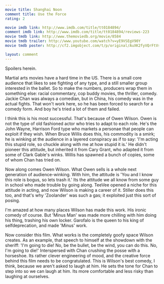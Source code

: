 ```yaml
---
movie title: Shanghai Noon
comment title: Use the Force
rating: 2

movie imdb link: http://www.imdb.com/title/tt0184894/
comment imdb link: http://www.imdb.com/title/tt0184894/reviews-223
movie tmdb link: http://www.themoviedb.org/movie/8584
movie tmdb trailer: http://www.youtube.com/watch?v=yE9VSEgV90Y
movie tmdb poster: http://cf2.imgobject.com/t/p/original/AuXK2fyVQrFtVsgn19lE2UfIzr8.jpg

layout: comment
---
```


Spoilers herein.

Martial arts movies have a hard time in the US. There is a small core audience that likes to see fighting of any type, and a still smaller group interested in the ballet. So to make the numbers, producers wrap them in something else: racial commentary, cop buddy movies, the thriller, comedy. Jackie Chan was always a comedian, but in China, his comedy was in the actual fights. That won't work here, so he has been forced to search for a comedy form. And boy he's tried a lot of them and failed.

I think this is his most successful. That's because of Owen Wilson. Owen is not the type of old fashioned actor who tries to adapt to each role. He's the John Wayne, Harrison Ford type who markets a personae that people can exploit if they wish. When Bruce Willis does this, his commodity is a smirk; he is winking at the audience in a layered conspiracy as if to say: 'I'm acting this stupid role, so chuckle along with me at how stupid it is.' He didn't pioneer this attitude, but inherited it from Cary Grant, who adapted it from some of Clark Gable's winks. Willis has spawned a bunch of copies, some of whom Chan has tried on.

Now along comes Owen Wilson. What Owen sells is a whole next generation of audience-winking. With him, the attitude is 'You and I know this role is bogus, so lets trash it.' Its the attitude we all know from some guy in school who made trouble by going along. TeeVee opened a niche for this attitude in acting, and now Wilson is making a career of it. Stiller does this too, and that's why 'Zoolander' was such a gas; it exploited just this sort of posing.

I'm amazed at how many places Wilson has made this work. His ironic comedy of course. But 'Minus Man' was made more chilling with him doing his thing, trashing his own locker. Garofalo is the queen to his king of selfdeprecation, and made 'Minus' work. 

Now consider this film. What works is the completely goofy space Wilson creates. As an example, that speech to himself at the showdown with the sheriff: 'I'm going to die! No, be the bullet, be the wind, you can do this. No, I'm going to die!' Interspersed with Chan crushing the posse with a horseshoe. Its rather clever engineering of mood, and the creative force behind this film needs to be congratulated. This is Wilson's best comedy, I think, because we aren't asked to laugh at him. He sets the tone for Chan to step into so we can laugh at him. Its more comfortable and less risky than laughing at ourselves.